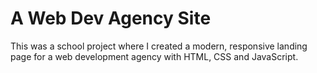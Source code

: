 # A Web Dev Agency Site

This was a school project where I created a modern, responsive landing page for a web development agency with HTML, CSS and JavaScript.
